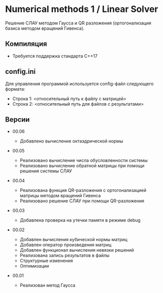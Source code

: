 # Numerical methods 1 / Linear Solver

Решение СЛАУ методом Гаусса и QR разложения (ортогонализация базиса методом вращений Гивенса).

## Компиляция

* Требуется поддержка стандарта C++17

## config.ini

Для управления программой используется config-файл следующего формата:

* Строка 1: <относительный путь к файлу с матрицей>
* Строка 2: <относительный путь для файлов с результатами>

## Версии

* 00.06
    * Добавлено вычисление октаэдрической нормы

* 00.05
    * Реализовано вычисление числа обусловленности системы
    * Реализовано вычисление обратной матрицы при помощи решения системы СЛАУ

* 00.04
    * Реализована функция QR-разложения с ортогонализацией матрицы методом вращений Гивенса
    * Реализовано решение СЛАУ при помощи QR-разложения 

* 00.03
    * Добавлена проверка на утечки памяти в режиме debug

* 00.02
    * Добавлен вычисления кубической нормы матриц
    * Добавлен оператор произведения матриц
    * Добавлен функционал вычисления невязки решений
    * Реализована запись результатов в файлы
    * Структурные изменения
    * Оптимизации

* 00.01
    * Реализован метод Гаусса
